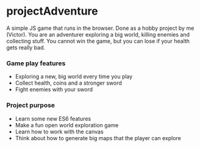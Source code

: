 # projectAdventure
A simple JS game that runs in the browser. Done as a hobby project by me (Victor). You are an adventurer exploring a big world, killing enemies and collecting stuff. You cannot win the game, but you can lose if your health gets really bad.

### Game play features
- Exploring a new, big world every time you play
- Collect health, coins and a stronger sword
- Fight enemies with your sword

### Project purpose
- Learn some new ES6 features
- Make a fun open world exploration game
- Learn how to work with the canvas
- Think about how to generate big maps that the player can explore
